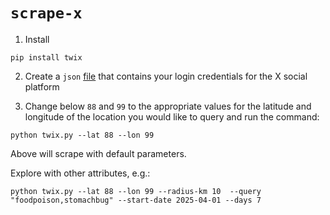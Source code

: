 # ```scrape-x```

1. Install
  ```
  pip install twix
  ```

2. Create a ```json``` [file](test/example.json) that contains your login credentials for the X social platform

3. Change below ```88``` and ```99``` to the appropriate values for the latitude and longitude of the location you would like to query and run the command:
  ```
  python twix.py --lat 88 --lon 99 
  ```    
  Above will scrape with default parameters.
  
  Explore with other attributes, e.g.: 
  ```
  python twix.py --lat 88 --lon 99 --radius-km 10  --query "foodpoison,stomachbug" --start-date 2025-04-01 --days 7
  ```
